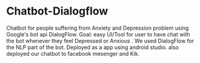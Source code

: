 # Chatbot-Dialogflow
Chatbot for people suffering from Anxiety and Depression problem using Google's bot api DialogFlow.
Goal: easy UI/Tool for user to have chat with the bot whenever they feel Depressed or Anxious .
We used DialogFlow for the NLP part of the bot.
Deployed as a app using android studio.
also deployed our chatbot to facebook mesenger and Kik.
